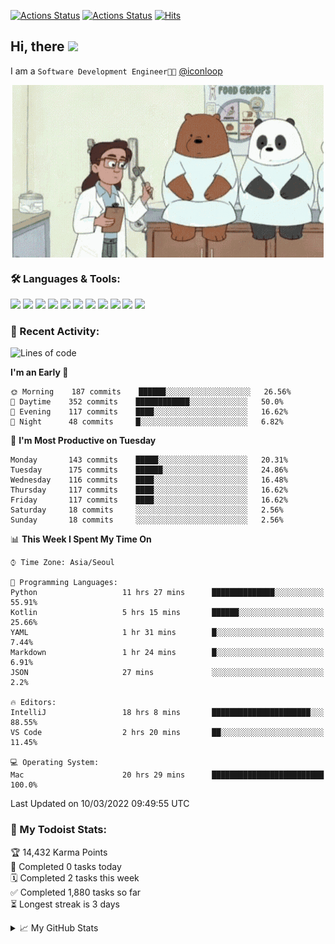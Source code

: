 
[![Actions Status](https://github.com/ddok2/ddok2/workflows/Todoist%20Readme/badge.svg)](https://github.com/ddok2/ddok2/actions)
[![Actions Status](https://github.com/ddok2/ddok2/workflows/wakatime-stats/badge.svg)](https://github.com/ddok2/ddok2/actions)
[![Hits](https://hits.seeyoufarm.com/api/count/incr/badge.svg?url=https%3A%2F%2Fgithub.com%2Fddok2&count_bg=%23FF9595&title_bg=%23555555&icon=github.svg&icon_color=%23FFFFFF&title=hits&edge_flat=false)](https://hits.seeyoufarm.com)

<!-- ![visitors](https://visitor-badge.laobi.icu/badge?page_id=ddok2.ddok2) -->
## Hi, there <img src="https://raw.githubusercontent.com/MartinHeinz/MartinHeinz/master/wave.gif" width="25px">

I am a `Software Development Engineer🧑‍💻` [@iconloop](https://github.com/iconloop)


<p align="center">
<img align="center" alt="GIF" src="img/debugging.gif" />
</p>


### 🛠 Languages & Tools:
<p>
    <img src="https://img.shields.io/badge/go-%2300ADD8.svg?&style=for-the-badge&logo=go&logoColor=white"/>
    <img src="https://img.shields.io/badge/node.js%20-%2343853D.svg?&style=for-the-badge&logo=node.js&logoColor=white"/>
    <img src="https://img.shields.io/badge/javascript%20-%23323330.svg?&style=for-the-badge&logo=javascript&logoColor=%23F7DF1E"/>
    <img src="https://img.shields.io/badge/typescript%20-%23007ACC.svg?&style=for-the-badge&logo=typescript&logoColor=white"/>
    <img src="https://img.shields.io/badge/python%20-%2314354C.svg?&style=for-the-badge&logo=python&logoColor=white"/>
    <img src="https://img.shields.io/badge/react%20-%2320232a.svg?&style=for-the-badge&logo=react&logoColor=%2361DAFB"/>
    <img src="https://img.shields.io/badge/AWS%20-%23FF9900.svg?&style=for-the-badge&logo=amazon-aws&logoColor=white"/>
    <img src="https://img.shields.io/badge/Google%20Cloud%20-%234285F4.svg?&style=for-the-badge&logo=google-cloud&logoColor=white"/>
    <img src="https://img.shields.io/badge/docker%20-%230db7ed.svg?&style=for-the-badge&logo=docker&logoColor=white"/>
    <img src="https://img.shields.io/badge/kubernetes%20-%23326ce5.svg?&style=for-the-badge&logo=kubernetes&logoColor=white"/>
    <img src="https://img.shields.io/badge/ansible%20-%231A1918.svg?&style=for-the-badge&logo=ansible&logoColor=white"/>
</p>

### 🌈 Recent Activity:
<!--START_SECTION:waka-->
![Lines of code](https://img.shields.io/badge/From%20Hello%20World%20I%27ve%20Written-274%20Thousand%20lines%20of%20code-blue)

**I'm an Early 🐤** 

```text
🌞 Morning    187 commits    ██████░░░░░░░░░░░░░░░░░░░   26.56% 
🌆 Daytime    352 commits    ████████████░░░░░░░░░░░░░   50.0% 
🌃 Evening    117 commits    ████░░░░░░░░░░░░░░░░░░░░░   16.62% 
🌙 Night      48 commits     █░░░░░░░░░░░░░░░░░░░░░░░░   6.82%

```
📅 **I'm Most Productive on Tuesday** 

```text
Monday       143 commits    █████░░░░░░░░░░░░░░░░░░░░   20.31% 
Tuesday      175 commits    ██████░░░░░░░░░░░░░░░░░░░   24.86% 
Wednesday    116 commits    ████░░░░░░░░░░░░░░░░░░░░░   16.48% 
Thursday     117 commits    ████░░░░░░░░░░░░░░░░░░░░░   16.62% 
Friday       117 commits    ████░░░░░░░░░░░░░░░░░░░░░   16.62% 
Saturday     18 commits     ░░░░░░░░░░░░░░░░░░░░░░░░░   2.56% 
Sunday       18 commits     ░░░░░░░░░░░░░░░░░░░░░░░░░   2.56%

```


📊 **This Week I Spent My Time On** 

```text
⌚︎ Time Zone: Asia/Seoul

💬 Programming Languages: 
Python                   11 hrs 27 mins      ██████████████░░░░░░░░░░░   55.91% 
Kotlin                   5 hrs 15 mins       ██████░░░░░░░░░░░░░░░░░░░   25.66% 
YAML                     1 hr 31 mins        █░░░░░░░░░░░░░░░░░░░░░░░░   7.44% 
Markdown                 1 hr 24 mins        █░░░░░░░░░░░░░░░░░░░░░░░░   6.91% 
JSON                     27 mins             ░░░░░░░░░░░░░░░░░░░░░░░░░   2.2%

🔥 Editors: 
IntelliJ                 18 hrs 8 mins       ██████████████████████░░░   88.55% 
VS Code                  2 hrs 20 mins       ██░░░░░░░░░░░░░░░░░░░░░░░   11.45%

💻 Operating System: 
Mac                      20 hrs 29 mins      █████████████████████████   100.0%

```


 Last Updated on 10/03/2022 09:49:55 UTC
<!--END_SECTION:waka-->

### 🚧 My Todoist Stats:
<!-- TODO-IST:START -->
🏆  14,432 Karma Points           
🌸  Completed 0 tasks today           
🗓  Completed 2 tasks this week           
✅  Completed 1,880 tasks so far           
⏳  Longest streak is 3 days
<!-- TODO-IST:END -->

<details>
<summary>📈 My GitHub Stats</summary>
<p align="center"> <img src="https://github-readme-stats.vercel.app/api?username=ddok2&show_icons=true" alt="ddok2" />
</details>
